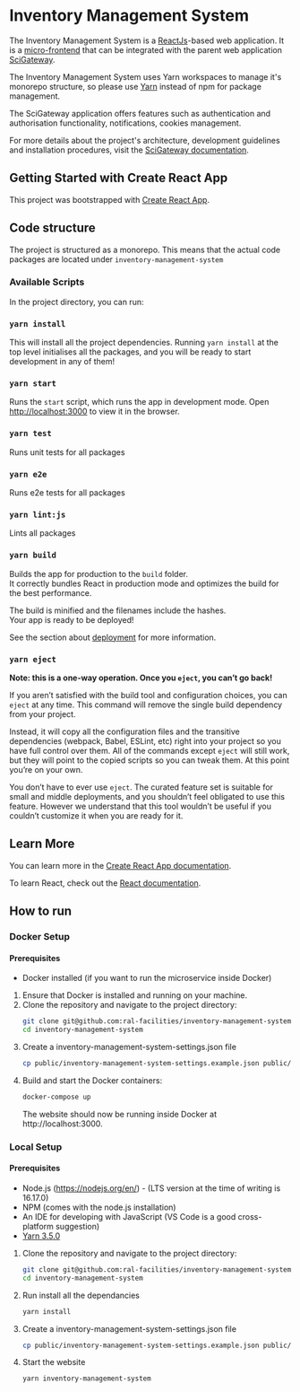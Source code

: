 # Inventory Management System

The Inventory Management System is a [ReactJs](https://reactjs.org/)-based web application. It is a [micro-frontend](https://micro-frontends.org/) that can be integrated with the parent web application [SciGateway](https://github.com/ral-facilities/scigateway).

The Inventory Management System uses Yarn workspaces to manage it's monorepo structure, so please use [Yarn](https://yarnpkg.com/lang/en/docs/install/) instead of npm for package management.

The SciGateway application offers features such as authentication and authorisation functionality, notifications, cookies management.

For more details about the project's architecture, development guidelines and installation procedures, visit the [SciGateway documentation](https://github.com/ral-facilities/scigateway/wiki).

## Getting Started with Create React App

This project was bootstrapped with [Create React App](https://github.com/facebook/create-react-app).

## Code structure

The project is structured as a monorepo. This means that the actual code packages are located under `inventory-management-system`

### Available Scripts

In the project directory, you can run:

### `yarn install`

This will install all the project dependencies. Running `yarn install` at the top
level initialises all the packages, and you will be ready to start development in any of them!

### `yarn start`

Runs the `start` script, which runs the app in development mode.
Open [http://localhost:3000](http://localhost:3000) to view it in the browser.

### `yarn test`

Runs unit tests for all packages

### `yarn e2e`

Runs e2e tests for all packages

### `yarn lint:js`

Lints all packages

### `yarn build`

Builds the app for production to the `build` folder.\
It correctly bundles React in production mode and optimizes the build for the best performance.

The build is minified and the filenames include the hashes.\
Your app is ready to be deployed!

See the section about [deployment](https://facebook.github.io/create-react-app/docs/deployment) for more information.

### `yarn eject`

**Note: this is a one-way operation. Once you `eject`, you can’t go back!**

If you aren’t satisfied with the build tool and configuration choices, you can `eject` at any time. This command will remove the single build dependency from your project.

Instead, it will copy all the configuration files and the transitive dependencies (webpack, Babel, ESLint, etc) right into your project so you have full control over them. All of the commands except `eject` will still work, but they will point to the copied scripts so you can tweak them. At this point you’re on your own.

You don’t have to ever use `eject`. The curated feature set is suitable for small and middle deployments, and you shouldn’t feel obligated to use this feature. However we understand that this tool wouldn’t be useful if you couldn’t customize it when you are ready for it.

## Learn More

You can learn more in the [Create React App documentation](https://facebook.github.io/create-react-app/docs/getting-started).

To learn React, check out the [React documentation](https://reactjs.org/).

## How to run

### Docker Setup

#### Prerequisites

- Docker installed (if you want to run the microservice inside Docker)

1. Ensure that Docker is installed and running on your machine.
2. Clone the repository and navigate to the project directory:
   ```bash
   git clone git@github.com:ral-facilities/inventory-management-system.git
   cd inventory-management-system
   ```
3. Create a inventory-management-system-settings.json file
   ```bash
   cp public/inventory-management-system-settings.example.json public/inventory-management-system-settings.json
   ```
4. Build and start the Docker containers:
   ```bash
   docker-compose up
   ```
   The website should now be running inside Docker at http://localhost:3000.

### Local Setup

#### Prerequisites

- Node.js (https://nodejs.org/en/) - (LTS version at the time of writing is 16.17.0)
- NPM (comes with the node.js installation)
- An IDE for developing with JavaScript (VS Code is a good cross-platform suggestion)
- [Yarn 3.5.0](https://yarnpkg.com/lang/en/docs/install/)

1. Clone the repository and navigate to the project directory:
   ```bash
   git clone git@github.com:ral-facilities/inventory-management-system.git
   cd inventory-management-system
   ```
2. Run install all the dependancies
   ```bash
   yarn install
   ```
3. Create a inventory-management-system-settings.json file
   ```bash
   cp public/inventory-management-system-settings.example.json public/inventory-management-system-settings.json
   ```
4. Start the website
   ```bash
   yarn inventory-management-system
   ```
